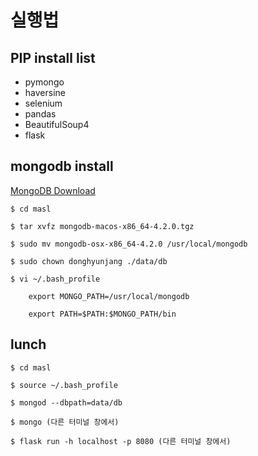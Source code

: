 # 실행법

## PIP install list
* pymongo
* haversine
* selenium
* pandas
* BeautifulSoup4
* flask

## mongodb install
[MongoDB Download](https://www.mongodb.com/try/download/community)

` $ cd masl `

` $ tar xvfz mongodb-macos-x86_64-4.2.0.tgz `

` $ sudo mv mongodb-osx-x86_64-4.2.0 /usr/local/mongodb `

` $ sudo chown donghyunjang ./data/db `

` $ vi ~/.bash_profile `

        export MONGO_PATH=/usr/local/mongodb

        export PATH=$PATH:$MONGO_PATH/bin

## lunch

` $ cd masl `

` $ source ~/.bash_profile `

` $ mongod --dbpath=data/db `

` $ mongo (다른 터미널 창에서) `

` $ flask run -h localhost -p 8080 (다른 터미널 창에서) `
